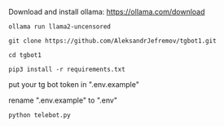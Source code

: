 Download and install ollama: https://ollama.com/download

`ollama run llama2-uncensored`

`git clone https://github.com/AleksandrJefremov/tgbot1.git`

`cd tgbot1`

`pip3 install -r requirements.txt`

put your tg bot token in ".env.example"

rename ".env.example" to ".env"

`python telebot.py`
